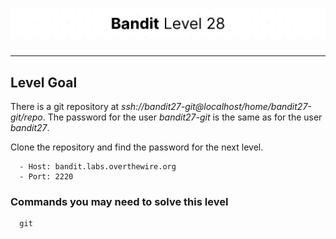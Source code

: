 # ![Bandit Level 28](https://github.com/YunusEmreAlps/Scenarios/blob/master/CTF/ctf-bandit/Bandit%20Assets/Bandit28.png?raw=true)

---

## Level Goal

There is a git repository at *ssh://bandit27-git@localhost/home/bandit27-git/repo*. The password for the user *bandit27-git* is the same as for the user *bandit27*.

Clone the repository and find the password for the next level.

``` {.sh}
  - Host: bandit.labs.overthewire.org
  - Port: 2220
```

### Commands you may need to solve this level

``` {.sh}
  git
```
